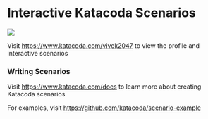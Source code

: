 # Interactive Katacoda Scenarios

[![](http://shields.katacoda.com/katacoda/vivek2047/count.svg)](https://www.katacoda.com/vivek2047 "Get your profile on Katacoda.com")

Visit https://www.katacoda.com/vivek2047 to view the profile and interactive scenarios

### Writing Scenarios
Visit https://www.katacoda.com/docs to learn more about creating Katacoda scenarios

For examples, visit https://github.com/katacoda/scenario-example
